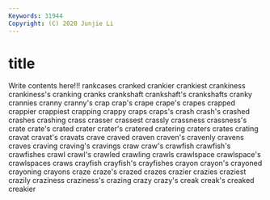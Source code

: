 ```yaml
---
Keywords: 31944
Copyright: (C) 2020 Junjie Li
---
```


# title

Write contents here!!!
rankcases 
cranked 
crankier 
crankiest
crankiness 
crankiness's 
cranking 
cranks 
crankshaft 
crankshaft's 
crankshafts 
cranky 
crannies 
cranny
cranny's 
crap 
crap's 
crape 
crape's 
crapes 
crapped 
crappier 
crappiest 
crapping
crappy 
craps 
craps's 
crash 
crash's 
crashed 
crashes 
crashing 
crass 
crasser
crassest 
crassly 
crassness 
crassness's 
crate 
crate's 
crated 
crater 
crater's 
cratered
cratering 
craters 
crates 
crating 
cravat 
cravat's 
cravats 
crave 
craved 
craven
craven's 
cravenly 
cravens 
craves 
craving 
craving's 
cravings 
craw 
craw's 
crawfish
crawfish's 
crawfishes 
crawl 
crawl's 
crawled 
crawling 
crawls 
crawlspace 
crawlspace's 
crawlspaces
craws 
crayfish 
crayfish's 
crayfishes 
crayon 
crayon's 
crayoned 
crayoning 
crayons 
craze
craze's 
crazed 
crazes 
crazier 
crazies 
craziest 
crazily 
craziness 
craziness's 
crazing
crazy 
crazy's 
creak 
creak's 
creaked 
creakier 
